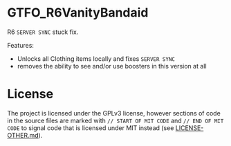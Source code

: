 # GTFO_R6VanityBandaid

R6 `SERVER SYNC` stuck fix.

Features:
 - Unlocks all Clothing items locally and fixes `SERVER SYNC`
 - removes the ability to see and/or use boosters in this version at all

# License

The project is licensed under the GPLv3 license, however sections of code in the source files are marked with `// START OF MIT CODE` and `// END OF MIT CODE` to signal code that is licensed under MIT instead (see [LICENSE-OTHER.md](LICENSE-OTHER.md)).